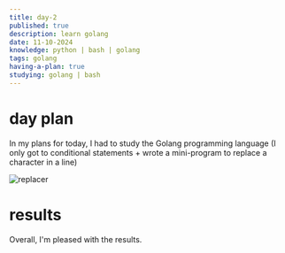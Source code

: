 ```yaml
---
title: day-2
published: true
description: learn golang
date: 11-10-2024
knowledge: python | bash | golang
tags: golang
having-a-plan: true
studying: golang | bash
---
```


# day plan
In my plans for today, I had to study the Golang programming language (I only got to conditional statements + wrote a mini-program to replace a character in a line)

![replacer](https://github.com/w7-devops/my-path-to-devops/tree/main/studying/golang/replacer)
# results 
Overall, I'm pleased with the results.
